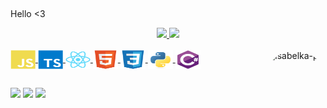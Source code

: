 ## 
Hello <3
<div align="center">
  <a href="https://github.com/belladuran">
  <img height="180em" src="https://github-readme-stats.vercel.app/api?username=belladuran&show_icons=true&theme=dracula&include_all_commits=true&count_private=true"/>
  <img height="180em" src="https://github-readme-stats.vercel.app/api/top-langs/?username=belladuran&layout=compact&langs_count=7&theme=dracula"/>
</div>
<div style="display: inline_block"><br>
  <img align="center" alt="Isabella-Js" height="30" width="40" src="https://raw.githubusercontent.com/devicons/devicon/master/icons/javascript/javascript-plain.svg">
  <img align="center" alt="Isabella-Ts" height="30" width="40" src="https://raw.githubusercontent.com/devicons/devicon/master/icons/typescript/typescript-plain.svg">
  <img align="center" alt="Isabella-React" height="30" width="40" src="https://raw.githubusercontent.com/devicons/devicon/master/icons/react/react-original.svg">
  <img align="center" alt="Isabella-HTML" height="30" width="40" src="https://raw.githubusercontent.com/devicons/devicon/master/icons/html5/html5-original.svg">
  <img align="center" alt="Isabella-CSS" height="30" width="40" src="https://raw.githubusercontent.com/devicons/devicon/master/icons/css3/css3-original.svg">
  <img align="center" alt="Isabella-Python" height="30" width="40" src="https://raw.githubusercontent.com/devicons/devicon/master/icons/python/python-original.svg">
  <img align="center" alt="Isabella-Csharp" height="30" width="40" src="https://raw.githubusercontent.com/devicons/devicon/master/icons/csharp/csharp-original.svg">
  <img align="right" alt="Isabelka-pic" height="150" style="border-radius:50px;" src="https://cdn.discordapp.com/attachments/881924480245575713/1005347557599346798/cv.gif">
</div>
  
  ##
 
<div> 
  <a href="https://www.youtube.com/channel/UC1MlZMjHhRZtcM1dAp04eJg/videos" target="_blank"><img src="https://img.shields.io/badge/YouTube-FF0000?style=for-the-badge&logo=youtube&logoColor=white" target="_blank"></a>
  <a href = "mailto:isablladuran@gmail.com"><img src="https://img.shields.io/badge/-Gmail-%23333?style=for-the-badge&logo=gmail&logoColor=white" target="_blank"></a>
  <a href="https://www.linkedin.com/in/belladuran/" target="_blank"><img src="https://img.shields.io/badge/-LinkedIn-%230077B5?style=for-the-badge&logo=linkedin&logoColor=white" target="_blank"></a> 
 
 
</div>
